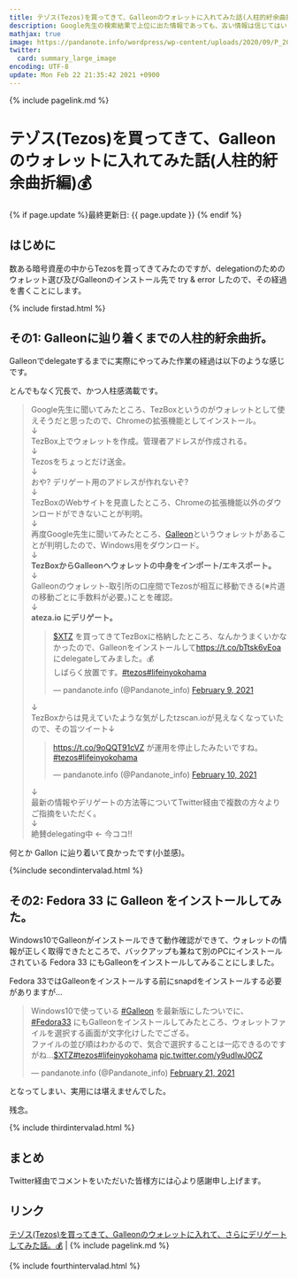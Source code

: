 ```yaml
---
title: テゾス(Tezos)を買ってきて、Galleonのウォレットに入れてみた話(人柱的紆余曲折編)💰 - panda大学習帳外伝
description: Google先生の検索結果で上位に出た情報であっても、古い情報は信じてはいけませんよ的な話です。
mathjax: true
image: https://pandanote.info/wordpress/wp-content/uploads/2020/09/P_20200905_173319_vHDR_On_HP-scaled.jpg
twitter: 
  card: summary_large_image
encoding: UTF-8
update: Mon Feb 22 21:35:42 2021 +0900
---
```

{% include pagelink.md %}
# テゾス(Tezos)を買ってきて、Galleonのウォレットに入れてみた話(人柱的紆余曲折編)💰
{% if page.update %}最終更新日: {{ page.update }} {% endif %}
## はじめに
数ある暗号資産の中からTezosを買ってきてみたのですが、delegationのためのウォレット選び及びGalleonのインストール先で try & error したので、その経過を書くことにします。

{% include firstad.html %}

## その1: Galleonに辿り着くまでの人柱的紆余曲折。
Galleonでdelegateするまでに実際にやってみた作業の経過は以下のような感じです。

とんでもなく冗長で、かつ人柱感満載です。

>Google先生に聞いてみたところ、TezBoxというのがウォレットとして使えそうだと思ったので、Chromeの拡張機能としてインストール。<br>
>   ↓<br>
>TezBox上でウォレットを作成。管理者アドレスが作成される。<br>
>   ↓<br>
>Tezosをちょっとだけ送金。<br>
>   ↓<br>
>おや? デリゲート用のアドレスが作れないぞ?<br>
>   ↓<br>
>TezBoxのWebサイトを見直したところ、Chromeの拡張機能以外のダウンロードができないことが判明。<br>
>   ↓<br>
>再度Google先生に聞いてみたところ、<a href="https://cryptonomic.tech/galleon.html">Galleon</a>というウォレットがあることが判明したので、Windows用をダウンロード。<br>
>   ↓<br>
><strong>TezBoxからGalleonへウォレットの中身をインポート/エキスポート。</strong><br>
>   ↓<br>
>Galleonのウォレット-取引所の口座間でTezosが相互に移動できる(※片道の移動ごとに手数料が必要。)ことを確認。<br>
>   ↓<br>
><strong>ateza.io にデリゲート。</strong>
><blockquote class="twitter-tweet"><p lang="ja" dir="ltr"><a href="https://twitter.com/search?q=%24XTZ&amp;src=ctag&amp;ref_src=twsrc%5Etfw">$XTZ</a> を買ってきてTezBoxに格納したところ、なんかうまくいかなかったので、Galleonをインストールして<a href="https://t.co/bTtsk6vEoa">https://t.co/bTtsk6vEoa</a>にdelegateしてみました。💰<br>しばらく放置です。<a href="https://twitter.com/hashtag/tezos?src=hash&amp;ref_src=twsrc%5Etfw">#tezos</a><a href="https://twitter.com/hashtag/lifeinyokohama?src=hash&amp;ref_src=twsrc%5Etfw">#lifeinyokohama</a></p>&mdash; pandanote.info (@Pandanote_info) <a href="https://twitter.com/Pandanote_info/status/1359135135493361668?ref_src=twsrc%5Etfw">February 9, 2021</a></blockquote> <script async src="https://platform.twitter.com/widgets.js" charset="utf-8"></script>
>   ↓<br>
>TezBoxからは見えていたような気がしたtzscan.ioが見えなくなっていたので、その旨ツイート↓
><blockquote class="twitter-tweet"><p lang="ja" dir="ltr"><a href="https://t.co/9oQQT91cVZ">https://t.co/9oQQT91cVZ</a> が運用を停止したみたいですね。<a href="https://twitter.com/hashtag/tezos?src=hash&amp;ref_src=twsrc%5Etfw">#tezos</a><a href="https://twitter.com/hashtag/lifeinyokohama?src=hash&amp;ref_src=twsrc%5Etfw">#lifeinyokohama</a></p>&mdash; pandanote.info (@Pandanote_info) <a href="https://twitter.com/Pandanote_info/status/1359497603864358915?ref_src=twsrc%5Etfw">February 10, 2021</a></blockquote> <script async src="https://platform.twitter.com/widgets.js" charset="utf-8"></script>
>   ↓<br>
>最新の情報やデリゲートの方法等についてTwitter経由で複数の方々よりご指摘をいただく。<br>
>   ↓<br>
>絶賛delegating中 ← 今ココ!!

何とか Gallon に辿り着いて良かったです(小並感)。

{%include secondintervalad.html %}

## その2: Fedora 33 に Galleon をインストールしてみた。
Windows10でGalleonがインストールできて動作確認ができて、ウォレットの情報が正しく取得できたところで、バックアップも兼ねて別のPCにインストールされている Fedora 33 にもGalleonをインストールしてみることにしました。

Fedora 33ではGalleonをインストールする前にsnapdをインストールする必要がありますが…

<blockquote class="twitter-tweet"><p lang="ja" dir="ltr">Windows10で使っている <a href="https://twitter.com/hashtag/Galleon?src=hash&amp;ref_src=twsrc%5Etfw">#Galleon</a> を最新版にしたついでに、<a href="https://twitter.com/hashtag/Fedora33?src=hash&amp;ref_src=twsrc%5Etfw">#Fedora33</a> にもGalleonをインストールしてみたところ、ウォレットファイルを選択する画面が文字化けしたでござる。<br>ファイルの並び順はわかるので、気合で選択することは一応できるのですがね…<a href="https://twitter.com/search?q=%24XTZ&amp;src=ctag&amp;ref_src=twsrc%5Etfw">$XTZ</a><a href="https://twitter.com/hashtag/tezos?src=hash&amp;ref_src=twsrc%5Etfw">#tezos</a><a href="https://twitter.com/hashtag/lifeinyokohama?src=hash&amp;ref_src=twsrc%5Etfw">#lifeinyokohama</a> <a href="https://t.co/y9udlwJ0CZ">pic.twitter.com/y9udlwJ0CZ</a></p>&mdash; pandanote.info (@Pandanote_info) <a href="https://twitter.com/Pandanote_info/status/1363343773401419776?ref_src=twsrc%5Etfw">February 21, 2021</a></blockquote> <script async src="https://platform.twitter.com/widgets.js" charset="utf-8"></script>

となってしまい、実用には堪えませんでした。

残念。

{% include thirdintervalad.html %}

## まとめ
Twitter経由でコメントをいただいた皆様方には心より感謝申し上げます。

## リンク
[テゾス(Tezos)を買ってきて、Galleonのウォレットに入れて、さらにデリゲートしてみた話。💰](https://pandanote.info/?p=7281) \| {% include pagelink.md %}

{% include fourthintervalad.html %}
